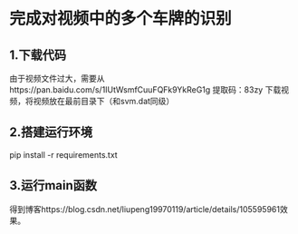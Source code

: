 # 完成对视频中的多个车牌的识别


## 1.下载代码
由于视频文件过大，需要从https://pan.baidu.com/s/1IUtWsmfCuuFQFk9YkReG1g 提取码：83zy  下载视频，将视频放在最前目录下（和svm.dat同级）
## 2.搭建运行环境 
pip install -r requirements.txt
## 3.运行main函数
得到博客https://blog.csdn.net/liupeng19970119/article/details/105595961效果。






